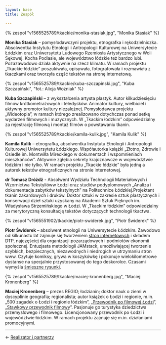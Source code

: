 ```yaml
---
layout: base
title: Zespół

---
```

{% zespol "v1565525789/tkackie/monika-stasiak.jpg", "Monika Stasiak" %}

**Monika Stasiak** – pomysłodawczyni projektu, etnografka i rękodzielniczka. Absolwentka Instytutu Etnologii i Antropologii Kulturowej na Uniwersytecie Łódzkim oraz Uniwersytetu Ludowego Rzemiosła Artystycznego w Woli Sękowej. Kocha Podlasie, ale województwo łódzkie też bardzo lubi. Pozazawodowo działa aktywnie na rzecz klimatu. W ramach projektu „Tkackie łódzkie” poszukiwała, opisywała, fotografowała i rozmawiała z tkaczkami oraz tworzyła część tekstów na stronę internetową.

{% zespol "v1565525789/tkackie/kuba-szczapinski.jpg", "Kuba Szczapiński", "fot.: Alicja Woźniak" %}

**Kuba Szczapiński** – z wykształcenia artysta plastyk. Autor kilkudziesięciu filmów krótkometrażowych i teledysków. Animator kultury, wielbiciel i aktywny promotor kultury niezależnej. Pomysłodawca projektu „Wideotopia”, w ramach którego zrealizowano dotychczas ponad setkę wydarzeń filmowych i muzycznych. W „Tkackim łódzkim” odpowiedzialny za rejestrację filmową i montaż filmów o powstawaniu tkanin.

{% zespol "v1565525789/tkackie/kamila-kulik.jpg", "Kamila Kulik" %}

**Kamila Kulik** – etnografka, absolwentka Instytutu Etnologii i Antropologii Kulturowej Uniwersytetu Łódzkiego. Współautorka książki „Złotno, Zdrowie i Osiedle im. Montwiłła Mireckiego w dokumentach i wspomnieniach mieszkańców”. Aktywnie zgłębia sekrety krajoznawcze w województwie łódzkim i nie tylko. W ramach projektu „Tkackie łódzkie” była jedną a autorek tekstów etnograficznych na stronie internetowej.

**dr Tomasz Dróżdż** - Absolwent Wydziału Technologii Materiałowych i Wzornictwa Tekstylióww Łodzi oraz studiów podyplomowych „Analiza i dokumentacja zabytków tekstylnych” na Politechnice Łódzkiej.Projektant tkanin żakardowych i druków. Doktor sztuki w zakresie sztuk plastycznych i konserwacji dzieł sztuki uzyskany na Akademii Sztuk Pięknych im. Władysława Strzemińskiego w Łodzi. W „Tkackim łódzkim” odpowiedzialny za merytoryczną konsultację tekstów dotyczących technologii tkactwa.

{% zespol "v1565551902/tkackie/piotr-swiderek.jpg", "Piotr Świderek" %}

**Piotr Świderek** – absolwent etnologii na Uniwersytecie Łódzkim. Zawodowo od kilkunastu lat zajmuje się tworzeniem [stron internetowych](https://static.solutions) i składem DTP, najczęściej dla organizacji pozarządowych i podmiotów ekonomii społecznej. Entuzjasta metodologii JAMstack, umożliwiającej tworzenie szybkich, bezpiecznych, niezawodnych i niedrogich w utrzymaniu stron www. Czytuje komiksy, grywa w koszykówkę i pokonuje wielokilometrowe dystanse na specjalnie przystosowanej do tego deskorolce. Czasami wymyśla [śmieszne rysunki](http://rysunki.me).

{% zespol "v1565525789/tkackie/maciej-kronenberg.jpg", "Maciej Kronenberg" %}

**Maciej Kronenberg** – prezes REGIO; łodzianin; doktor nauk o ziemi w dyscyplinie geografia; regionalista; autor książek o Łodzi i regionie, m.in. „500 zagadek o Łodzi i regionie łódzkim”, „[Przewodnik po filmowej Łodzi](http://regiocentrum.pl/publikacje/ksiazki/przewodnik-po-filmowej-lodzi/)”, „[Stawkowy przewodnik filmowy](http://regiocentrum.pl/publikacje/ksiazki/stawkowy-przewodnik-filmowy/)”. Pasjonuje go turystyka dziedzictwa przemysłowego i filmowego. Licencjonowany przewodnik po Łodzi i województwie łódzkim. W ramach projektu zajmuje się m.in. działaniami promocyjnymi.

***

← [Realizator i partnerzy](/realizator-i-partnerzy/#main)